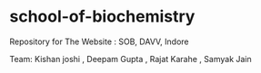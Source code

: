 # school-of-biochemistry
Repository for The Website : SOB, DAVV, Indore

Team: Kishan joshi , Deepam Gupta , Rajat Karahe , Samyak Jain
